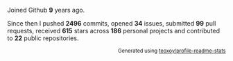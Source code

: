 Joined Github **9** years ago.

Since then I pushed **2496** commits, opened **34** issues, submitted **99** pull requests, received **615** stars across **186** personal projects and contributed to **22** public repositories.

<p align="right"><sub>Generated using <a href="https://github.com/marketplace/actions/profile-readme-stats">teoxoy/profile-readme-stats</a></sub></p>
